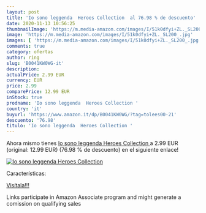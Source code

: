 ```yaml
---
layout: post
title: 'Io sono leggenda  Heroes Collection  al 76.98 % de descuento'
date: 2020-11-13 10:56:25
thumbnailImage: 'https://m.media-amazon.com/images/I/51k0dfyi+ZL._SL200_.jpg'
image: 'https://m.media-amazon.com/images/I/51k0dfyi+ZL._SL200_.jpg'
images: [ 'https://m.media-amazon.com/images/I/51k0dfyi+ZL._SL200_.jpg' ]
comments: true
category: ofertas
author: ring
slug: 'B0041KW0WG-it'
description:
actualPrice: 2.99 EUR
currency: EUR
price: 2.99
comparePrice: 12.99 EUR
inStock: true
prodname: 'Io sono leggenda  Heroes Collection '
country: 'it'
buyurl: 'https://www.amazon.it/dp/B0041KW0WG/?tag=tolees00-21'
descuento: '76.98'
titulo: 'Io sono leggenda  Heroes Collection '
---
```


Ahora mismo tienes [Io sono leggenda  Heroes Collection ](https://www.amazon.it/dp/B0041KW0WG/?tag=tolees00-21) a 2.99 EUR (original: 12.99 EUR) (76.98 %  de descuento) en el siguiente enlace!

[![Io sono leggenda  Heroes Collection ](https://m.media-amazon.com/images/I/51k0dfyi+ZL._SL200_.jpg)](https://www.amazon.it/dp/B0041KW0WG/?tag=tolees00-21)

Características:


[Visítala!!!](https://www.amazon.it/dp/B0041KW0WG/?tag=tolees00-21)

Links participate in Amazon Associate program and might generate a comission on qualifying sales

